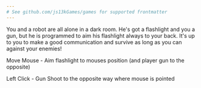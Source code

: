 ```yaml
---
# See github.com/js13kGames/games for supported frontmatter
---
```

You and a robot are all alone in a dark room. He's got a flashlight and you a gun, but he is programmed to aim his flashlight always to your back. It's up to you to make a good communication and survive as long as you can against your enemies!

Move Mouse - Aim flashlight to mouses position (and player gun to the opposite)

Left Click - Gun Shoot to the opposite way where mouse is pointed